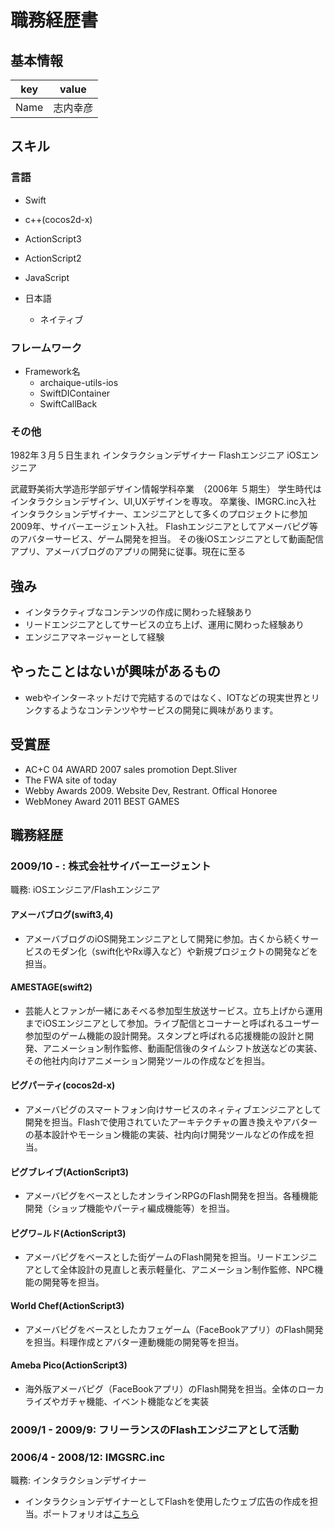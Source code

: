 # 職務経歴書

## 基本情報

|key|value|
|---|-----|
|Name|志内幸彦|

## スキル

### 言語
- Swift
- c++(cocos2d-x)
- ActionScript3
- ActionScript2
- JavaScript

- 日本語
  - ネイティブ

### フレームワーク

- Framework名
  - archaique-utils-ios
  - SwiftDIContainer
  - SwiftCallBack

### その他
1982年３月５日生まれ
インタラクションデザイナー
Flashエンジニア
iOSエンジニア


武蔵野美術大学造形学部デザイン情報学科卒業　（2006年 ５期生）
学生時代はインタラクションデザイン、UI,UXデザインを専攻。
卒業後、IMGRC.inc入社　インタラクションデザイナー、エンジニアとして多くのプロジェクトに参加
2009年、サイバーエージェント入社。
Flashエンジニアとしてアメーバピグ等のアバターサービス、ゲーム開発を担当。
その後iOSエンジニアとして動画配信アプリ、アメーバブログのアプリの開発に従事。現在に至る

## 強み
  - インタラクティブなコンテンツの作成に関わった経験あり
  - リードエンジニアとしてサービスの立ち上げ、運用に関わった経験あり
  - エンジニアマネージャーとして経験
## やったことはないが興味があるもの
  - webやインターネットだけで完結するのではなく、IOTなどの現実世界とリンクするようなコンテンツやサービスの開発に興味があります。
## 受賞歴
  - AC+C 04 AWARD 2007 sales promotion Dept.Sliver
  - The FWA site of today
  - Webby Awards 2009. Website Dev, Restrant. Offical Honoree
  - WebMoney Award 2011 BEST GAMES

## 職務経歴

### 2009/10 - : 株式会社サイバーエージェント

職務: iOSエンジニア/Flashエンジニア

#### アメーバブログ(swift3,4)

- アメーバブログのiOS開発エンジニアとして開発に参加。古くから続くサービスのモダン化（swift化やRx導入など）や新規プロジェクトの開発などを担当。

#### AMESTAGE(swift2)

- 芸能人とファンが一緒にあそべる参加型生放送サービス。立ち上げから運用までiOSエンジニアとして参加。ライブ配信とコーナーと呼ばれるユーザー参加型のゲーム機能の設計開発。スタンプと呼ばれる応援機能の設計と開発、アニメーション制作監修、動画配信後のタイムシフト放送などの実装、その他社内向けアニメーション開発ツールの作成などを担当。

#### ピグパーティ(cocos2d-x)

- アメーバピグのスマートフォン向けサービスのネィティブエンジニアとして開発を担当。Flashで使用されていたアーキテクチャの置き換えやアバターの基本設計やモーション機能の実装、社内向け開発ツールなどの作成を担当。

#### ピグブレイブ(ActionScript3)
- アメーバピグをベースとしたオンラインRPGのFlash開発を担当。各種機能開発（ショップ機能やパーティ編成機能等）を担当。

#### ピグワ−ルド(ActionScript3)
- アメーバピグをベースとした街ゲームのFlash開発を担当。リードエンジニアとして全体設計の見直しと表示軽量化、アニメーション制作監修、NPC機能の開発等を担当。

#### World Chef(ActionScript3)
- アメーバピグをベースとしたカフェゲーム（FaceBookアプリ）のFlash開発を担当。料理作成とアバター連動機能の開発等を担当。

#### Ameba Pico(ActionScript3)
- 海外版アメーバピグ（FaceBookアプリ）のFlash開発を担当。全体のローカライズやガチャ機能、イベント機能などを実装

### 2009/1 - 2009/9: フリーランスのFlashエンジニアとして活動

### 2006/4 - 2008/12: IMGSRC.inc

職務: インタラクションデザイナー

- インタラクションデザイナーとしてFlashを使用したウェブ広告の作成を担当。ポートフォリオは[こちら](https://drive.google.com/open?id=1_BLxl9tthoLhi3RldgoBRS8H6WelwUwH)
